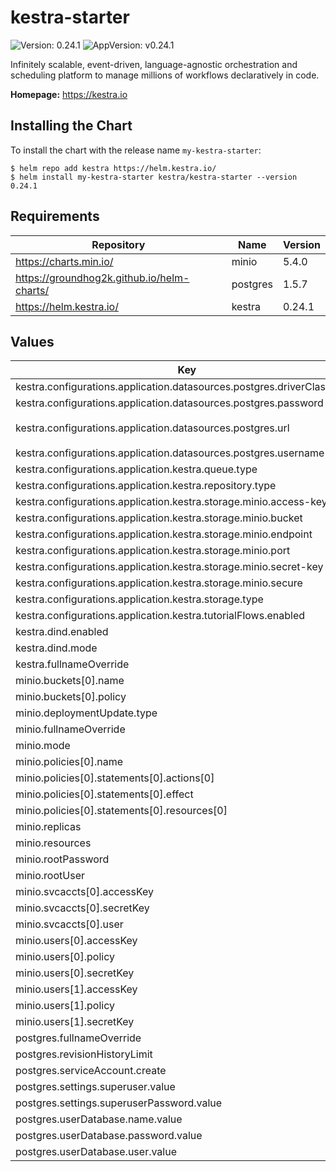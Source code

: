 # kestra-starter

![Version: 0.24.1](https://img.shields.io/badge/Version-0.24.1-informational?style=flat-square) ![AppVersion: v0.24.1](https://img.shields.io/badge/AppVersion-v0.24.1-informational?style=flat-square)

Infinitely scalable, event-driven, language-agnostic orchestration and scheduling platform to manage millions of workflows declaratively in code.

**Homepage:** <https://kestra.io>

## Installing the Chart

To install the chart with the release name `my-kestra-starter`:

```console
$ helm repo add kestra https://helm.kestra.io/
$ helm install my-kestra-starter kestra/kestra-starter --version 0.24.1
```

## Requirements

| Repository | Name | Version |
|------------|------|---------|
| https://charts.min.io/ | minio | 5.4.0 |
| https://groundhog2k.github.io/helm-charts/ | postgres | 1.5.7 |
| https://helm.kestra.io/ | kestra | 0.24.1 |

## Values

| Key | Type | Default | Description |
|-----|------|---------|-------------|
| kestra.configurations.application.datasources.postgres.driverClassName | string | `"org.postgresql.Driver"` |  |
| kestra.configurations.application.datasources.postgres.password | string | `"ChangeMe#1234"` |  |
| kestra.configurations.application.datasources.postgres.url | string | `"jdbc:postgresql://kestra-starter-postgres:5432/kestra"` |  |
| kestra.configurations.application.datasources.postgres.username | string | `"kestra"` |  |
| kestra.configurations.application.kestra.queue.type | string | `"postgres"` |  |
| kestra.configurations.application.kestra.repository.type | string | `"postgres"` |  |
| kestra.configurations.application.kestra.storage.minio.access-key | string | `"kestra"` |  |
| kestra.configurations.application.kestra.storage.minio.bucket | string | `"kestra"` |  |
| kestra.configurations.application.kestra.storage.minio.endpoint | string | `"kestra-starter-minio"` |  |
| kestra.configurations.application.kestra.storage.minio.port | string | `"9000"` |  |
| kestra.configurations.application.kestra.storage.minio.secret-key | string | `"kestra-1234"` |  |
| kestra.configurations.application.kestra.storage.minio.secure | string | `"false"` |  |
| kestra.configurations.application.kestra.storage.type | string | `"minio"` |  |
| kestra.configurations.application.kestra.tutorialFlows.enabled | bool | `true` |  |
| kestra.dind.enabled | bool | `true` |  |
| kestra.dind.mode | string | `"insecure"` |  |
| kestra.fullnameOverride | string | `"kestra-starter"` |  |
| minio.buckets[0].name | string | `"kestra"` |  |
| minio.buckets[0].policy | string | `"public"` |  |
| minio.deploymentUpdate.type | string | `"Recreate"` |  |
| minio.fullnameOverride | string | `"kestra-starter-minio"` |  |
| minio.mode | string | `"standalone"` |  |
| minio.policies[0].name | string | `"KestraWritePolicy"` |  |
| minio.policies[0].statements[0].actions[0] | string | `"s3:*"` |  |
| minio.policies[0].statements[0].effect | string | `"Allow"` |  |
| minio.policies[0].statements[0].resources[0] | string | `"arn:aws:s3:::kestra/*"` |  |
| minio.replicas | int | `1` |  |
| minio.resources | object | `{}` |  |
| minio.rootPassword | string | `"SuperChangeMe#1234"` |  |
| minio.rootUser | string | `"root"` |  |
| minio.svcaccts[0].accessKey | string | `"kestra-svcacct"` |  |
| minio.svcaccts[0].secretKey | string | `"kestra-svcacct-1234"` |  |
| minio.svcaccts[0].user | string | `"kestra"` |  |
| minio.users[0].accessKey | string | `"console"` |  |
| minio.users[0].policy | string | `"consoleAdmin"` |  |
| minio.users[0].secretKey | string | `"console-1234"` |  |
| minio.users[1].accessKey | string | `"kestra"` |  |
| minio.users[1].policy | string | `"KestraWritePolicy"` |  |
| minio.users[1].secretKey | string | `"kestra-1234"` |  |
| postgres.fullnameOverride | string | `"kestra-starter-postgres"` |  |
| postgres.revisionHistoryLimit | int | `5` |  |
| postgres.serviceAccount.create | bool | `true` |  |
| postgres.settings.superuser.value | string | `"postgres"` |  |
| postgres.settings.superuserPassword.value | string | `"SuperChangeMe#1234"` |  |
| postgres.userDatabase.name.value | string | `"kestra"` |  |
| postgres.userDatabase.password.value | string | `"ChangeMe#1234"` |  |
| postgres.userDatabase.user.value | string | `"kestra"` |  |
